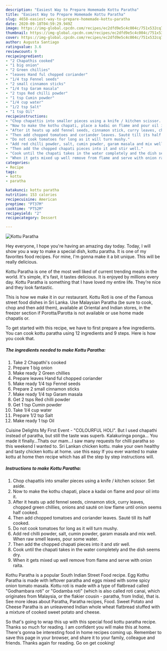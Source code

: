 ```yaml
---
description: "Easiest Way to Prepare Homemade Kottu Paratha"
title: "Easiest Way to Prepare Homemade Kottu Paratha"
slug: 4658-easiest-way-to-prepare-homemade-kottu-paratha
date: 2020-09-18T04:59:29.949Z
image: https://img-global.cpcdn.com/recipes/ec2dfd9e5c4c004c/751x532cq70/kottu-paratha-recipe-main-photo.jpg
thumbnail: https://img-global.cpcdn.com/recipes/ec2dfd9e5c4c004c/751x532cq70/kottu-paratha-recipe-main-photo.jpg
cover: https://img-global.cpcdn.com/recipes/ec2dfd9e5c4c004c/751x532cq70/kottu-paratha-recipe-main-photo.jpg
author: Augusta Santiago
ratingvalue: 3.6
reviewcount: 9
recipeingredient:
- "2 Chapathis cooked"
- "1 big onion"
- "2 Green chillies"
- "leaves Hand ful chopped coriander"
- "1/4 tsp Fennel seeds"
- "2 small cinnamon sticks"
- "1/4 tsp Garam masala"
- "2 tsps Red chilli powder"
- "1 tsp Cumin powder"
- "1/4 cup water"
- "1/2 tsp Salt"
- "1 tsp Oil"
recipeinstructions:
- "Chop chapattis into smaller pieces using a knife / kitchen scissor. Set aside."
- "Now to make the kothu chapati, place a kadai on flame and pour oil into it."
- "After it heats up add fennel seeds, cinnamon stick, curry leaves, chopped green chillies, onions and sauté on low flame until onion seems half cooked."
- "Then add chopped tomatoes and coriander leaves. Sauté till its half cooked."
- "Do not cook tomatoes for long as it will turn mushy."
- "Add red chilli powder, salt, cumin powder, garam masala and mix well. When raw smell leaves, pour some water."
- "Then add the chopped chapati pieces into it and stir well."
- "Cook until the chapati takes in the water completely and the dish seems dry."
- "When it gets mixed up well remove from flame and serve with onion raita."
categories:
- Recipe
tags:
- kottu
- paratha

katakunci: kottu paratha 
nutrition: 153 calories
recipecuisine: American
preptime: "PT37M"
cooktime: "PT52M"
recipeyield: "2"
recipecategory: Dessert

---
```



![Kottu Paratha](https://img-global.cpcdn.com/recipes/ec2dfd9e5c4c004c/751x532cq70/kottu-paratha-recipe-main-photo.jpg)

Hey everyone, I hope you're having an amazing day today. Today, I will show you a way to make a special dish, kottu paratha. It is one of my favorites food recipes. For mine, I'm gonna make it a bit unique. This will be really delicious.

Kottu Paratha is one of the most well liked of current trending meals in the world. It's simple, it's fast, it tastes delicious. It is enjoyed by millions every day. Kottu Paratha is something that I have loved my entire life. They're nice and they look fantastic.

This is how we make it in our restaurant. Kottu Roti is one of the Famous street food dishes in Sri Lanka. Use Malaysian Paratha (be sure to cook, chop and then add them), available at Oriental and Indian stores, in the freezer section if Porotta/Parotta is not available or use home made chapatis or.


To get started with this recipe, we have to first prepare a few ingredients. You can cook kottu paratha using 12 ingredients and 9 steps. Here is how you cook that.

<!--inarticleads1-->

##### The ingredients needed to make Kottu Paratha:

1. Take 2 Chapathi&#39;s cooked
1. Prepare 1 big onion
1. Make ready 2 Green chillies
1. Prepare leaves Hand ful chopped coriander
1. Make ready 1/4 tsp Fennel seeds
1. Prepare 2 small cinnamon sticks
1. Make ready 1/4 tsp Garam masala
1. Get 2 tsps Red chilli powder
1. Get 1 tsp Cumin powder
1. Take 1/4 cup water
1. Prepare 1/2 tsp Salt
1. Make ready 1 tsp Oil


Cuisine Delights My First Event - &#34;COLOURFUL HOLI&#34;. But I used chapathi instead of paratha, but still the taste was superb. Kalakuringa ponga… You made it finally…Thats our mam…I saw many requests for chilli paratha so this weekend I wanted to. Sri Lankan chicken kottu. make your own healthy and tasty chicken kottu at home. use this easy If you ever wanted to make kottu at home then recipe which has all the step by step instructions will. 

<!--inarticleads2-->

##### Instructions to make Kottu Paratha:

1. Chop chapattis into smaller pieces using a knife / kitchen scissor. Set aside.
1. Now to make the kothu chapati, place a kadai on flame and pour oil into it.
1. After it heats up add fennel seeds, cinnamon stick, curry leaves, chopped green chillies, onions and sauté on low flame until onion seems half cooked.
1. Then add chopped tomatoes and coriander leaves. Sauté till its half cooked.
1. Do not cook tomatoes for long as it will turn mushy.
1. Add red chilli powder, salt, cumin powder, garam masala and mix well. When raw smell leaves, pour some water.
1. Then add the chopped chapati pieces into it and stir well.
1. Cook until the chapati takes in the water completely and the dish seems dry.
1. When it gets mixed up well remove from flame and serve with onion raita.


Kothu Paratha is a popular South Indian Street Food recipe. Egg Kothu Paratha is made with leftover paratha and eggs mixed with some spicy onion tomato masala. Kottu roti is made with a type of flatbread called &#34;Godhambara roti&#34; or &#34;Godamba roti&#34; (which is also called roti canai, which originates from Malaysia, or the flakier cousin - paratha, from India), that is. See more ideas about Paratha, Paratha recipes, Food. Sweet Potato and Cheese Paratha is an unleavened Indian whole wheat flatbread stuffed with a mixture of cooked sweet potato and cheese. 

So that's going to wrap this up with this special food kottu paratha recipe. Thanks so much for reading. I am confident you will make this at home. There's gonna be interesting food in home recipes coming up. Remember to save this page in your browser, and share it to your family, colleague and friends. Thanks again for reading. Go on get cooking!
